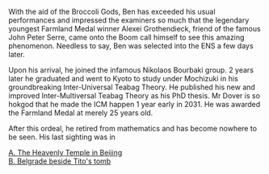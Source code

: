 With the aid of the Broccoli Gods, Ben has exceeded his usual performances and impressed the examiners so much that the legendary youngest Farmland Medal winner Alexei Grothendieck, friend of the famous John Peter Serre, came onto the Boom call himself to see this amazing phenomenon. Needless to say, Ben was selected into the ENS a few days later.

Upon his arrival, he joined the infamous Nikolaos Bourbaki group. 2 years later he graduated and went to Kyoto to study under Mochizuki in his groundbreaking Inter-Universal Teabag Theory. He published his new and improved Inter-Multiversal Teabag Theory as his PhD thesis. Mr Dover is so hokgod that he made the ICM happen 1 year early in 2031. He was awarded the Farmland Medal at merely 25 years old. 

After this ordeal, he  retired from mathematics and has become nowhere to be seen. His last sighting was in

[A. The Heavenly Temple in Beijing](heaven.html) \
[B. Belgrade beside Tito's tomb](tito.html)